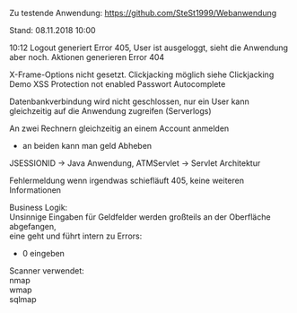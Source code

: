 Zu testende Anwendung:
https://github.com/SteSt1999/Webanwendung

Stand: 08.11.2018 10:00


10:12 Logout generiert Error 405, User ist ausgeloggt, sieht die Anwendung aber noch. Aktionen generieren Error 404

X-Frame-Options nicht gesetzt. Clickjacking möglich siehe Clickjacking Demo
XSS Protection not enabled
Passwort Autocomplete

Datenbankverbindung wird nicht geschlossen, nur ein User kann gleichzeitig auf die Anwendung zugreifen (Serverlogs)

An zwei Rechnern gleichzeitig an einem Account anmelden
* an beiden kann man geld Abheben

JSESSIONID -> Java Anwendung, 
ATMServlet -> Servlet Architektur  

Fehlermeldung wenn irgendwas schiefläuft 405, keine weiteren Informationen  


Business Logik:  
Unsinnige Eingaben für Geldfelder werden großteils an der Oberfläche abgefangen,  
eine geht und führt intern zu Errors:  
- 0 eingeben  


Scanner verwendet:  
nmap  
wmap  
sqlmap  
